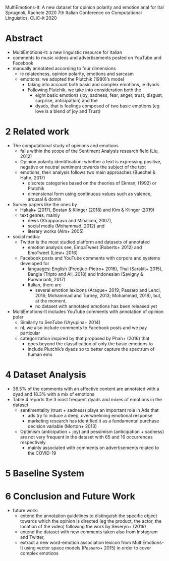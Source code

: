 MultiEmotions-it: A new dataset for opinion polarity and emotion anal for Ital
Sprugnoli, Rachele
2020 7th Italian Conference on Computational Linguistics, CLiC-it 2020

# Abstract

* MultiEmotions-It: a new linguistic resource for Italian
* comments to music videos and advertisements posted on YouTube and Facebook
* manually annotated according to four dimensions
  * ie relatedness, opinion polarity, emotions and sarcasm
  * emotions: we adopted the Plutchik (1980)’s model
    * taking into account both basic and complex emotions, ie dyads
    * Following Plutchik, we take into consideration both the
      * eight basic emotions (joy, sadness, fear, anger, trust, disgust,
        surprise, anticipation) and the
      * dyads, that is feelings composed of two basic emotions
        (eg love is a blend of joy and Trust)

# 2 Related work

* The computational study of opinions and emotions
  * falls within the scope of the Sentiment Analysis research field (Liu, 2012)
  * Opinion polarity identification: whether a text is expressing positive,
    negative or neutral sentiment towards the subject of the text
  * emotions, their analysis follows two main approaches (Buechel & Hahn, 2017)
    * discrete categories based on the theories of Ekman, (1992) or Plutchik
    * dimensional form using continuous values such as valence, arousal & domin
* Survey papers like the ones by
  * Hakak+ (2017), Bostan & Klinger (2018) and Kim & Klinger (2019)
  * text genres, mainly
    * news (Strapparava and Mihalcea, 2007),
    * social media (Mohammad, 2012) and
    * literary works (Alm+ 2005)
* social media:
  * Twitter is the most studied platform and datasets of annotated
    * emotion analysis see, EmpaTweet (Roberts+ 2012) and EmoTweet (Liew+ 2016)
  * Facebook posts and YouTube comments with corpora and systems developed for
    * languages: English (Preoţiuc-Pietro+ 2016), Thai (Sarakit+ 2015),
      Bangla (Tripto and Ali, 2018) and Indonesian (Savigny & Purwarianti, 2017)
    * Italian, there are
      * several emotion lexicons (Araque+ 2019; Passaro and Lenci, 2016;
        Mohammad and Turney, 2013; Mohammad, 2018), but, at the moment,
      * no dataset with annotated emotions has been released yet
* MultiEmotions-It includes YouTube comments with annotation of opinion polar
  * Similarly to SenTube (Uryupina+ 2014)
  * nL we also include comments to Facebook posts and we pay particular
  * categorization inspired by that proposed by Phan+ (2016) that
    * goes beyond the classification of only the basic emotions to
    * include Plutchik’s dyads so to better capture the spectrum of human emo

# 4 Dataset Analysis

* 36.5% of the comments with an affective content are annotated with a dyad and
  18.3% with a mix of emotions
* Table 4 reports the 3 most frequent dyads and mixes of emotions in the dataset
  * sentimentality (trust + sadness) plays an important role in Ads that
    * ads try to induce a deep, overwhelming emotional response
    * marketing research has identified it as
      a fundamental purchase decision variable (Morton+ 2013)
  * Optimism (anticipation + joy) and pessimism (anticipation + sadness) are
    not very frequent in the dataset with 65 and 16 occurrences respectively
    * mainly associated with comments on advertisements related to the COVID-19

# 5 Baseline System

# 6 Conclusion and Future Work

* future work:
  * extend the annotation guidelines to distinguish the specific object
    towards which the opinion is directed (eg the product, the actor, the
    location of the video) following the work by Severyn+  (2016)
  * extend the dataset with new comments taken also from Instagram and Twitter,
  * extract a new word-emotion association lexicon from MultiEmotions-It using
    vector space models (Passaro+ 2015) in order to cover complex emotions
